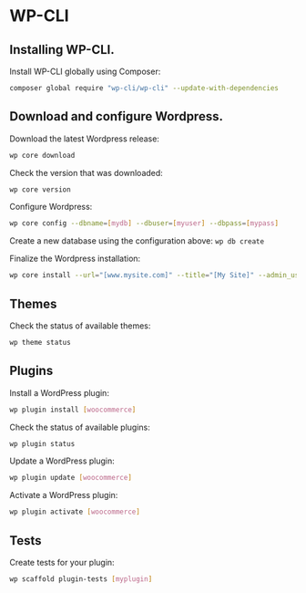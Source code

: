 WP-CLI
======


Installing WP-CLI.
--------------------------------------------------

Install WP-CLI globally using Composer:

```bash
composer global require "wp-cli/wp-cli" --update-with-dependencies
```


Download and configure Wordpress.
--------------------------------------------------

Download the latest Wordpress release:

```bash
wp core download
```

Check the version that was downloaded:

```bash
wp core version
```

Configure Wordpress:

```bash
wp core config --dbname=[mydb] --dbuser=[myuser] --dbpass=[mypass]
```


Create a new database using the configuration above:
`wp db create`


Finalize the Wordpress installation:

```bash
wp core install --url="[www.mysite.com]" --title="[My Site]" --admin_user=[myadmin] --admin_email=[myemail@mysite.com] --admin_password=[mypass]
```


Themes
--------------------------------------------------

Check the status of available themes:

```bash
wp theme status
```


Plugins
--------------------------------------------------

Install a WordPress plugin:

```bash
wp plugin install [woocommerce]
```

Check the status of available plugins:

```bash
wp plugin status
```

Update a WordPress plugin:

```bash
wp plugin update [woocommerce]
```

Activate a WordPress plugin:

```bash
wp plugin activate [woocommerce]
```


Tests
--------------------------------------------------

Create tests for your plugin:

```bash
wp scaffold plugin-tests [myplugin]
```